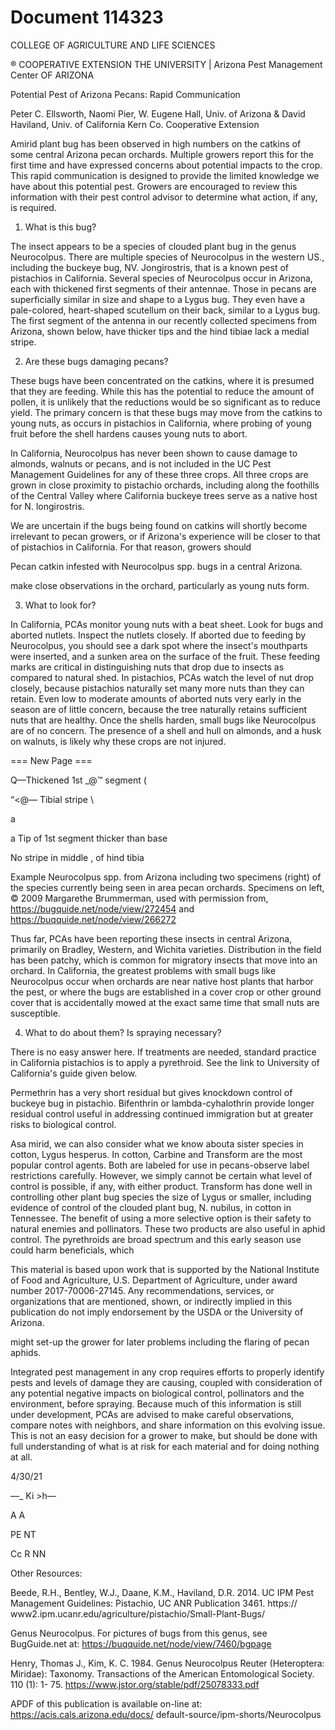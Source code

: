 # Document 114323

COLLEGE OF AGRICULTURE
AND LIFE SCIENCES

®
COOPERATIVE EXTENSION
THE UNIVERSITY | Arizona Pest Management Center
OF ARIZONA

Potential Pest of Arizona Pecans: Rapid
Communication

Peter C. Ellsworth, Naomi Pier, W. Eugene Hall, Univ. of Arizona &
David Haviland, Univ. of California Kern Co. Cooperative Extension

Amirid plant bug has been observed in high numbers on the catkins of
some central Arizona pecan orchards. Multiple growers report this for
the first time and have expressed concerns about potential impacts to
the crop. This rapid communication is designed to provide the limited
knowledge we have about this potential pest. Growers are encouraged
to review this information with their pest control advisor to determine
what action, if any, is required.

1) What is this bug?

The insect appears to be a species of clouded plant bug in the genus
Neurocolpus. There are multiple species of Neurocolpus in the western
US., including the buckeye bug, NV. Jongirostris, that is a known pest of
pistachios in California. Several species of Neurocolpus occur in Arizona,
each with thickened first segments of their antennae. Those in pecans
are superficially similar in size and shape to a Lygus bug. They even
have a pale-colored, heart-shaped scutellum on their back, similar to a
Lygus bug. The first segment of the antenna in our recently collected
specimens from Arizona, shown below, have thicker tips and the hind
tibiae lack a medial stripe.

2) Are these bugs damaging pecans?

These bugs have been concentrated on the catkins, where it is
presumed that they are feeding. While this has the potential to reduce
the amount of pollen, it is unlikely that the reductions would be so
significant as to reduce yield. The primary concern is that these bugs
may move from the catkins to young nuts, as occurs in pistachios in
California, where probing of young fruit before the shell hardens
causes young nuts to abort.

In California, Neurocolpus has never been shown to cause damage to
almonds, walnuts or pecans, and is not included in the UC Pest
Management Guidelines for any of these three crops. All three crops
are grown in close proximity to pistachio orchards, including along the
foothills of the Central Valley where California buckeye trees serve as a
native host for N. longirostris.

We are uncertain if the bugs being found on catkins will shortly
become irrelevant to pecan growers, or if Arizona's experience will be
closer to that of pistachios in California. For that reason, growers should

Pecan catkin infested with Neurocolpus spp. bugs in a central Arizona.

make close observations in the orchard, particularly as young nuts
form.

3) What to look for?

In California, PCAs monitor young nuts with a beat sheet. Look for bugs
and aborted nutlets. Inspect the nutlets closely. If aborted due to
feeding by Neurocolpus, you should see a dark spot where the insect's
mouthparts were inserted, and a sunken area on the surface of the fruit.
These feeding marks are critical in distinguishing nuts that drop due to
insects as compared to natural shed. In pistachios, PCAs watch the level
of nut drop closely, because pistachios naturally set many more nuts
than they can retain. Even low to moderate amounts of aborted nuts
very early in the season are of little concern, because the tree naturally
retains sufficient nuts that are healthy. Once the shells harden, small
bugs like Neurocolpus are of no concern. The presence of a shell and
hull on almonds, and a husk on walnuts, is likely why these crops are
not injured.

=== New Page ===

Q—Thickened 1st
_@™ segment (

“<@— Tibial stripe \

a

a
Tip of 1st segment
thicker than base

No stripe in middle ,
of hind tibia

Example Neurocolpus spp. from Arizona including two specimens (right) of the species currently being seen in area pecan orchards. Specimens on left, © 2009
Margarethe Brummerman, used with permission from, https://bugquide.net/node/view/272454 and https://buqquide.net/node/view/266272

Thus far, PCAs have been reporting these insects in central Arizona,
primarily on Bradley, Western, and Wichita varieties. Distribution in the
field has been patchy, which is common for migratory insects that move
into an orchard. In California, the greatest problems with small bugs
like Neurocolpus occur when orchards are near native host plants that
harbor the pest, or where the bugs are established in a cover crop or
other ground cover that is accidentally mowed at the exact same time
that small nuts are susceptible.

4) What to do about them? Is spraying necessary?

There is no easy answer here. If treatments are needed, standard
practice in California pistachios is to apply a pyrethroid. See the link to
University of California's guide given below.

Permethrin has a very short residual but gives knockdown control of
buckeye bug in pistachio. Bifenthrin or lambda-cyhalothrin provide
longer residual control useful in addressing continued immigration but
at greater risks to biological control.

Asa mirid, we can also consider what we know abouta sister species in
cotton, Lygus hesperus. In cotton, Carbine and Transform are the most
popular control agents. Both are labeled for use in pecans-observe
label restrictions carefully. However, we simply cannot be certain what
level of control is possible, if any, with either product. Transform has
done well in controlling other plant bug species the size of Lygus or
smaller, including evidence of control of the clouded plant bug, N.
nubilus, in cotton in Tennessee. The benefit of using a more selective
option is their safety to natural enemies and pollinators. These two
products are also useful in aphid control. The pyrethroids are broad
spectrum and this early season use could harm beneficials, which

This material is based upon work that is supported by the National Institute of Food
and Agriculture, U.S. Department of Agriculture, under award number
2017-70006-27145. Any recommendations, services, or organizations that are
mentioned, shown, or indirectly implied in this publication do not imply
endorsement by the USDA or the University of Arizona.

might set-up the grower for later problems including the flaring of
pecan aphids.

Integrated pest management in any crop requires efforts to properly
identify pests and levels of damage they are causing, coupled with
consideration of any potential negative impacts on biological control,
pollinators and the environment, before spraying. Because much of
this information is still under development, PCAs are advised to make
careful observations, compare notes with neighbors, and share
information on this evolving issue. This is not an easy decision for a
grower to make, but should be done with full understanding of what is
at risk for each material and for doing nothing at all.

4/30/21

—_ Ki >h—

A A

PE NT

Cc R
NN

Other Resources:

Beede, R.H., Bentley, W.J., Daane, K.M., Haviland, D.R. 2014. UC IPM Pest
Management Guidelines: Pistachio, UC ANR Publication 3461. https://
www2.ipm.ucanr.edu/agriculture/pistachio/Small-Plant-Bugs/

Genus Neurocolpus. For pictures of bugs from this genus, see BugGuide.net at:
https://buqquide.net/node/view/7460/bgpage

Henry, Thomas J., Kim, K. C. 1984. Genus Neurocolpus Reuter (Heteroptera:
Miridae): Taxonomy. Transactions of the American Entomological Society. 110 (1): 1-
75. https://www.jstor.org/stable/pdf/25078333.pdf

APDF of this publication is available on-line at: https://acis.cals.arizona.edu/docs/
default-source/ipm-shorts/Neurocolpus